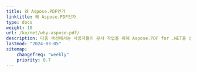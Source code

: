 ```yaml
---
title: 왜 Aspose.PDF인가
linktitle: 왜 Aspose.PDF인가
type: docs
weight: 10
url: /ko/net/why-aspose-pdf/
description: 다음 섹션에서는 사용자들이 문서 작업을 위해 Aspose.PDF for .NET을 선택하는 이유에 대해 설명합니다.
lastmod: "2024-03-05"
sitemap:
    changefreq: "weekly"
    priority: 0.7
---
```

